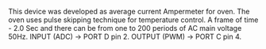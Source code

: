This device was developed as average current Ampermeter for oven.
The oven uses pulse skipping technique for temperature control.
A frame of time - 2.0 Sec and there can be from one to 200 periods 
of AC main voltage 50Hz.
INPUT (ADC) -> PORT D  pin 2.
OUTPUT (PWM) -> PORT C pin 4.
